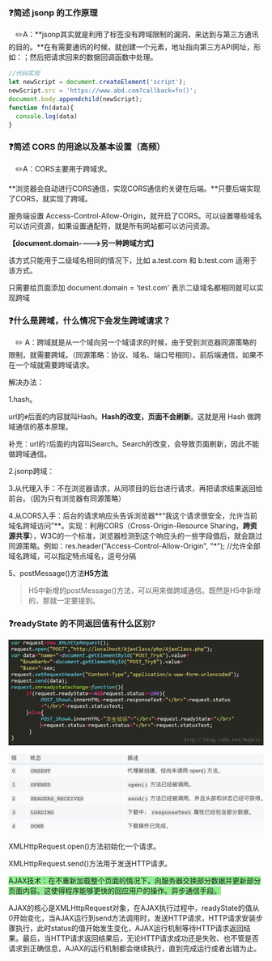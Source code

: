 ### :question:简述 jsonp 的工作原理

&emsp;:pencil2:A：**jsonp其实就是利用了<scritp>标签没有跨域限制的漏洞，来达到与第三方通讯的目的。**在有需要通讯的时候，就创建一个<scritp>元素，地址指向第三方API网址，形如：<script src="http://www.example.net/api?param1=1&param2=2"></script>；然后把请求回来的数据回调函数中处理。  

```javascript
//代码实现
let newScript = document.createElement('script');
newScript.src = 'https://www.abd.com?callback=fn()';
document.body.appendchild(newScript);
function fn(data){
  console.log(data)
}
```



### 	:question:简述 CORS 的用途以及基本设置（高频）

&emsp;:pencil2:A：CORS主要用于跨域求。

**浏览器会自动进行CORS通信，实现CORS通信的关键在后端。**只要后端实现了CORS，就实现了跨域。

服务端设置 Access-Control-Allow-Origin，就开启了CORS。可以设置哪些域名可以访问资源，如果设置通配符，就是所有网站都可以访问资源。

**【document.domain---->另一种跨域方式】**

该方式只能用于二级域名相同的情况下，比如 a.test.com 和 b.test.com 适用于 该方式。

只需要给页面添加 document.domain = 'test.com' 表示二级域名都相同就可以实 现跨域

### :question:什么是跨域，什么情况下会发生跨域请求？

&emsp;:pencil2: A：跨域就是从一个域向另一个域请求的时候，由于受到浏览器同源策略的限制，就需要跨域。（同源策略：协议、域名、端口号相同）。前后端通信，如果不在一个域就需要跨域请求。

解决办法：

1.hash。

url的`#`后面的内容就叫Hash。**Hash的改变，页面不会刷新**。这就是用 Hash 做跨域通信的基本原理。

补充：url的`?`后面的内容叫Search。Search的改变，会导致页面刷新，因此不能做跨域通信。

2.jsonp跨域：

3.从代理入手：不在浏览器请求，从同项目的后台进行请求，再把请求结果返回给前台。（因为只有浏览器有同源策略）

4.从CORS入手：后台的请求响应头告诉浏览器**“我这个请求很安全，允许当前域名跨域访问”**。实现：利用CORS（Cross-Origin-Resource Sharing，**跨资源共享**），W3C的一个标准，浏览器检测到这个响应头的一些字段值后，就会跳过同源策略。例如：res.header("Access-Control-Allow-Origin", "*"); //允许全部域名跨域，可以指定特点域名，逗号分隔    

 5、postMessage()方法**H5方法**

> H5中新增的postMessage()方法，可以用来做跨域通信。既然是H5中新增的，那就一定要提到。
>

### :question:readyState 的不同返回值有什么区别?

![image](./src/imgs/post.png)

![image](./src/imgs/readyState.png)

XMLHttpRequest.open()方法初始化一个请求。

XMLHttpRequest.send()方法用于发送HTTP请求。

<span style="background-color:lightgreen">AJAX技术：在不重新加载整个页面的情况下，向服务器交换部分数据并更新部分页面内容。这使得程序能够更快的回应用户的操作。异步通信手段。</span>

AJAX的核心是XMLHttpRequest对象，在AJAX执行过程中，readyState的值从0开始变化，当AJAX运行到send方法调用时，发送HTTP请求，HTTP请求安装步骤执行，此时status的值开始发生变化，AJAX运行机制等待HTTP请求返回结果。最后，当HTTP请求返回结果后，无论HTTP请求成功还是失败、也不管是否请求到正确信息，AJAX的运行机制都会继续执行，直到完成运行或者出错为止。  
